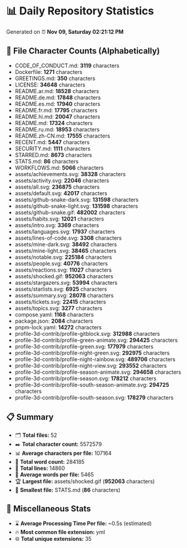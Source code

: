 # 📊 Daily Repository Statistics
Generated on ⏰ **Nov 09, Saturday 02:21:12 PM**

## 📂 File Character Counts (Alphabetically)
- CODE_OF_CONDUCT.md: **3119** characters
- Dockerfile: **1271** characters
- GREETINGS.md: **350** characters
- LICENSE: **34648** characters
- README.ar.md: **18528** characters
- README.de.md: **17848** characters
- README.es.md: **17940** characters
- README.fr.md: **17795** characters
- README.hi.md: **20047** characters
- README.md: **17324** characters
- README.ru.md: **18953** characters
- README.zh-CN.md: **17555** characters
- RECENT.md: **5447** characters
- SECURITY.md: **1111** characters
- STARRED.md: **8673** characters
- STATS.md: **86** characters
- WORKFLOWS.md: **5066** characters
- assets/achievements.svg: **38328** characters
- assets/activity.svg: **22046** characters
- assets/all.svg: **236875** characters
- assets/default.svg: **42017** characters
- assets/github-snake-dark.svg: **131598** characters
- assets/github-snake-light.svg: **131598** characters
- assets/github-snake.gif: **482002** characters
- assets/habits.svg: **12021** characters
- assets/intro.svg: **3369** characters
- assets/languages.svg: **17937** characters
- assets/lines-of-code.svg: **3308** characters
- assets/mine-dark.svg: **38492** characters
- assets/mine-light.svg: **38465** characters
- assets/notable.svg: **225184** characters
- assets/people.svg: **40776** characters
- assets/reactions.svg: **11027** characters
- assets/shocked.gif: **952063** characters
- assets/stargazers.svg: **53994** characters
- assets/starlists.svg: **6925** characters
- assets/summary.svg: **28078** characters
- assets/tickets.svg: **22415** characters
- assets/topics.svg: **3277** characters
- compose.yaml: **1168** characters
- package.json: **2084** characters
- pnpm-lock.yaml: **14272** characters
- profile-3d-contrib/profile-gitblock.svg: **312988** characters
- profile-3d-contrib/profile-green-animate.svg: **294425** characters
- profile-3d-contrib/profile-green.svg: **177979** characters
- profile-3d-contrib/profile-night-green.svg: **292975** characters
- profile-3d-contrib/profile-night-rainbow.svg: **489706** characters
- profile-3d-contrib/profile-night-view.svg: **293552** characters
- profile-3d-contrib/profile-season-animate.svg: **294658** characters
- profile-3d-contrib/profile-season.svg: **178212** characters
- profile-3d-contrib/profile-south-season-animate.svg: **294725** characters
- profile-3d-contrib/profile-south-season.svg: **178279** characters

## 📋 Summary
- 🗂️ **Total files:** 52
- ✒️ **Total character count:** 5572579
- 📊 **Average characters per file:** 107164
- 📝 **Total word count:** 284185
- 🧾 **Total lines:** 14860
- 📐 **Average words per file:** 5465
- 🏆 **Largest file:** assets/shocked.gif (**952063** characters)
- 🥉 **Smallest file:** STATS.md (**86** characters)

## 🌟 Miscellaneous Stats
- ⌛ **Average Processing Time Per file:** ~0.5s (estimated)
- 🔥 **Most common file extension:** yml
- 🌐 **Total unique extensions:** 35
